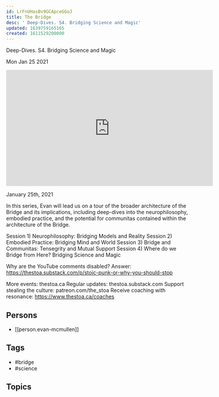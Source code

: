 ```yaml
---
id: LrFnUHasBv9GCApceGGoJ
title: The Bridge
desc: ' Deep-Dives. S4. Bridging Science and Magic'
updated: 1639759165165
created: 1611529200000
---
```



 Deep-Dives. S4. Bridging Science and Magic

Mon Jan 25 2021

<iframe width="560" height="315" src="https://www.youtube.com/embed/xxRyTibydno" title="The Bridge: Deep-Dives. S4. Bridging Science and Magic w/ Evan McMullen" frameborder="0" allow="accelerometer; autoplay; clipboard-write; encrypted-media; gyroscope; picture-in-picture" allowfullscreen ></iframe>

January 25th, 2021

In this series, Evan will lead us on a tour of the broader architecture of the Bridge and its implications, including deep-dives into the neurophilosophy, embodied practice, and the potential for communitas contained within the architecture of the Bridge.

Session 1)
Neurophilosophy: Bridging Models and Reality
Session 2)
Embodied Practice: Bridging Mind and World
Session 3)
Bridge and Communitas: Tensegrity and Mutual Support
Session 4)
Where do we Bridge from Here? Bridging Science and Magic

Why are the YouTube comments disabled? Answer: https://thestoa.substack.com/p/stoic-punk-or-why-you-should-stop

More events: thestoa.ca
Regular updates: thestoa.substack.com
Support stealing the culture: patreon.com/the_stoa
Receive coaching with resonance: https://www.thestoa.ca/coaches

## Persons

- [[person.evan-mcmullen]]

## Tags

- #bridge
- #science

## Topics




